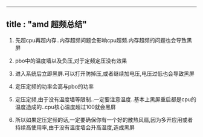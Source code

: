 
---
title : "amd 超频总结"
---

1. 先超cpu再超内存..内存超频问题会影响cpu超频.内存超频的问题也会导致黑屏

2. pbo中的温度墙以及负压,对于定频定压没有效果

3. 进入系统后立即黑屏.可以打开防掉压,或者继续加电压,电压过低也会导致黑屏

4.  定压定频的功率会高与pbo的功率

5. 定压定频,由于没有温度墙等限制..一定要注意温度..基本上黑屏重启都是cpu的温度造成的..cpu核心温度超过100就会黑屏

6. 所以如果定压定频的话,一定要确保你有一个好的散热风扇,因为多开应用或者持续高使用率,由于没有温度墙会升高温度,造成黑屏